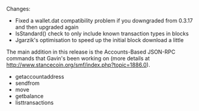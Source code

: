 Changes:
* Fixed a wallet.dat compatibility problem if you downgraded from 0.3.17 and then upgraded again
* IsStandard() check to only include known transaction types in blocks
* Jgarzik's optimisation to speed up the initial block download a little

The main addition in this release is the Accounts-Based JSON-RPC commands that Gavin's been working on (more details at http://www.stancecoin.org/smf/index.php?topic=1886.0).  
* getaccountaddress
* sendfrom
* move
* getbalance
* listtransactions
